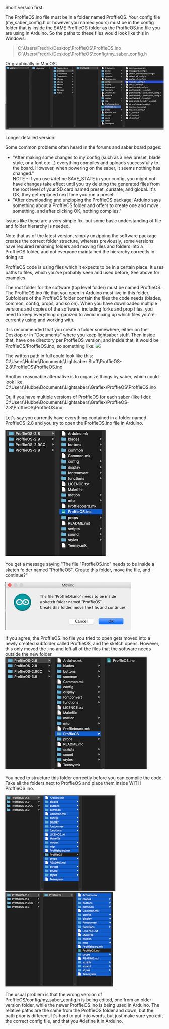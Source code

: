 Short version first:

The ProffieOS.ino file must be in a folder named ProffieOS.
Your config file (my_saber_config.h or however you named yours) must be in the config folder that is inside the SAME ProffieOS folder as the ProffieOS.ino file you are using in Arduino.
So the paths to these files would look like this in Windows:
>C:\Users\Fredrik\Desktop\ProffieOS\ProffieOS.ino
>C:\Users\Fredrik\Desktop\ProffieOS\config\my_saber_config.h

Or graphically in MacOS:
![](images/ff1.jpg)


Longer detailed version:

 Some common problems often heard in the forums and saber board pages:

- "After making some changes to my config (such as a new preset, blade style, or a font etc...) everything compiles and uploads successfully to the board. However, when powering on the saber, it seems nothing has changed."<br/>NOTE - If you use #define SAVE_STATE in your config, you might not have changes take effect until you try deleting the generated files from the root level of your SD card named preset, curstate, and global. It's OK, they get replaced next time you run a preset. 
- "After downloading and unzipping the ProffieOS package, Arduino says something about a ProffieOS folder and offers to create one and move something, and after clicking OK, nothing compiles."

Issues like these are a very simple fix, but some basic understanding of file and folder hierarchy is needed.

Note that as of the latest version, simply unzipping the software package creates the correct folder structure, whereas previously, some versions have required renaming folders and moving files and folders into a ProffieOS folder, and not everyone maintained the hierarchy correctly in doing so.

ProffieOS code is using files which it expects to be in a certain place. It uses paths to files, which you've probably seen and used before, See above for examples.

The root folder for the software (top level folder) must be named ProffieOS. The ProffieOS.ino file that you open in Arduino must live in this folder. Subfolders of the ProffieOS folder contain the files the code needs (blades, common, config, props, and so on).
When you have downloaded multiple versions and copies of the software, including forks and prop files, you need to keep everything organized to avoid mixing up which files you're currently using and working with.

It is recommended that you create a folder somewhere, either on the Desktop or in "Documents" where you keep lightsaber stuff. Then inside that, have one directory per ProffieOS version, and inside that, it would be ProffieOS/ProffieOS.ino, so something like:
![](ff2.jpg)

The written path in full could look like this:
C:\Users\Hubbe\Documents\Lightsaber Stuff\ProffieOS-2.8\ProffieOS\ProffieOS.ino

Another reasonable alternative is to organize things by saber, which could look like:
C:\Users\Hubbe\Documents\Lightsabers\Graflex\ProffieOS\ProffieOS.ino

Or, if you have multiple versions of ProffieOS for each saber (like I do):                          
C:\Users\Hubbe\Documents\Lightsabers\Graflex\ProffieOS-2.8\ProffieOS\ProffieOS.ino

Let's say you currently have everything contained in a folder named ProffieOS-2.8
 and you try to open the ProffieOS.ino file in Arduino.

![](images/ff3.jpg)

You get a message saying "The file "ProffieOS.ino" needs to be inside a sketch folder named "ProffieOS". Create this folder, move the file, and continue?"

![](images/ff4.jpg)

If you agree, the ProffieOS.ino file you tried to open gets moved into a newly created subfolder called ProffieOS, and the sketch opens. However, this only moved the .ino and left all of the files that the software needs outside the new folder.
![](images/ff5.jpg)

You need to structure this folder correctly before you can compile the code. 
Take all the folders next to ProffieOS and place them inside WITH ProffieOS.ino.

![](images/ff6.jpg) ![](images/ff7.jpg)

The usual problem is that the wrong version of ProffieOS/config/my_saber_config.h is being edited, one from an older version folder, while the newer ProffieOS.ino is being used in Arduino. The relative paths are the same from the ProffieOS folder and down, but the path prior is different. It's hard to put into words, but just make sure you edit the correct config file, and that you #define it in Arduino.